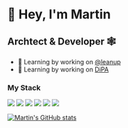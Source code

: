 # 👋 Hey, I'm Martin

## Archtect & Developer 🕸️

- 🔭 Learning by working on [@leanup](https://github.com/leanupjs/leanup)
- 🔭 Learning by working on [DiPA](https://github.com/DiPA-Projekt)

### My Stack

[![](https://img.shields.io/badge/-TypeScript-3178C6?logo=typescript&logoColor=fff)](https://typescriptlang.org)
[![](https://img.shields.io/badge/-React-61dafb?logo=react&logoColor=fff)](https://reactjs.org)
[![](https://img.shields.io/badge/-Preact-673ab8?logo=react&logoColor=fff)](https://preactjs.com)
[![](https://img.shields.io/badge/-Sevlte-FF3E00?logo=svelte&logoColor=fff)](https://svelte.dev)
[![](https://img.shields.io/badge/-TailwindCSS-38B2AC?logo=tailwind-css&logoColor=fff)](https://tailwindcss.com)
[![](https://img.shields.io/badge/-WindiCSS-38B2ff?logo=tailwind-css&logoColor=fff)](https://windicss.org)

[![Martin's GitHub stats](https://github-readme-stats.vercel.app/api?username=deleonio&show_icons=true)](https://github.com/anuraghazra/github-readme-stats)

<!--
**deleonio/deleonio** is a ✨ _special_ ✨ repository because its `README.md` (this file) appears on your GitHub profile.

Here are some ideas to get you started:

- 🔭 I’m currently working on ...
- 🌱 I’m currently learning ...
- 👯 I’m looking to collaborate on ...
- 🤔 I’m looking for help with ...
- 💬 Ask me about ...
- 📫 How to reach me: ...
- 😄 Pronouns: ...
- ⚡ Fun fact: ...
-->
